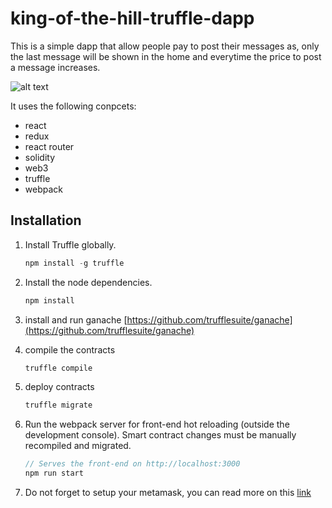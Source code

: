 # king-of-the-hill-truffle-dapp



This is a simple dapp that allow people pay to post their messages as, only the last message will be shown in the home
and everytime the price to post a message increases.


![alt text](https://raw.githubusercontent.com/victorrseloy/king-of-the-hill-truffle-dapp/master/static/recording.gif)

It uses the following conpcets:
* react
* redux
* react router
* solidity
* web3
* truffle
* webpack

## Installation

1. Install Truffle globally.
    ```javascript
    npm install -g truffle
    ```

2. Install the node dependencies.
    ```javascript
    npm install
    ```

3. install and run ganache
    [https://github.com/trufflesuite/ganache](https://github.com/trufflesuite/ganache)


4. compile the contracts
    ```javascript
    truffle compile
    ```

5. deploy contracts
    ```javascript
    truffle migrate
    ```

6. Run the webpack server for front-end hot reloading (outside the development console). Smart contract changes must be manually recompiled and migrated.
    ```javascript
    // Serves the front-end on http://localhost:3000
    npm run start
    ```

 7. Do not forget to setup your metamask, you can read more on this [link](http://truffleframework.com/tutorials/truffle-and-metamask)
 






